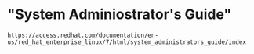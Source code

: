 # "System Adminiostrator's Guide"

`https://access.redhat.com/documentation/en-us/red_hat_enterprise_linux/7/html/system_administrators_guide/index`
